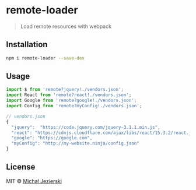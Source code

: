 # remote-loader

> Load remote resources with webpack

## Installation

```sh
npm i remote-loader --save-dev
```

## Usage

```js
import $ from 'remote?jquery!./vendors.json';
import React from 'remote?react!./vendors.json';
import Google from 'remote?google!./vendors.json';
import Config from 'remote?myConfig!./vendors.json';

// vendors.json
{
  "jquery":  "https://code.jquery.com/jquery-3.1.1.min.js",
  "react": "https://cdnjs.cloudflare.com/ajax/libs/react/15.3.2/react.js",
  "google": "https://google.com",
  "myConfig": "http://my-website.ninja/config.json"
}
```

## License

MIT © [Michał Jezierski](https://github.com/msn0)
